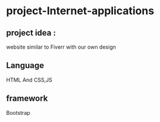 # project-Internet-applications
## project idea :
website similar to Fiverr with our own design
## Language 
HTML And CSS,JS
## framework
Bootstrap 
